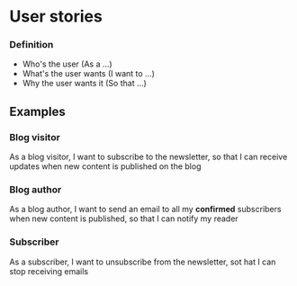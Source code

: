 # User stories

### Definition

- Who's the user (As a ...)
- What's the user wants (I want to ...)
- Why the user wants it (So that ...)

## Examples

### Blog visitor
As a blog visitor, I want to subscribe to the newsletter,
so that I can receive updates when new content is published on the blog

### Blog author
As a blog author, I want to send an email to all my **confirmed** subscribers when new content is published,
so that I can notify my reader

### Subscriber
As a subscriber, I want to unsubscribe from the newsletter,
sot hat I can stop receiving emails
